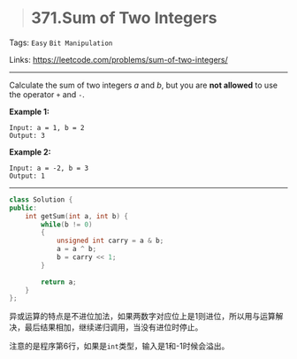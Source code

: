 > # 371.Sum of Two Integers

Tags: `Easy` `Bit Manipulation`

Links: <https://leetcode.com/problems/sum-of-two-integers/>

---

Calculate the sum of two integers *a* and *b*, but you are **not allowed** to use the operator `+` and `-`.

**Example 1:**

```
Input: a = 1, b = 2
Output: 3
```

**Example 2:**

```
Input: a = -2, b = 3
Output: 1
```

---

```c++
class Solution {
public:
    int getSum(int a, int b) {
        while(b != 0)
        {
            unsigned int carry = a & b;
            a = a ^ b;
            b = carry << 1;
        }
        
        return a;
    }
};
```

异或运算的特点是不进位加法，如果两数字对应位上是1则进位，所以用与运算解决，最后结果相加，继续递归调用，当没有进位时停止。

注意的是程序第6行，如果是`int`类型，输入是1和-1时候会溢出。